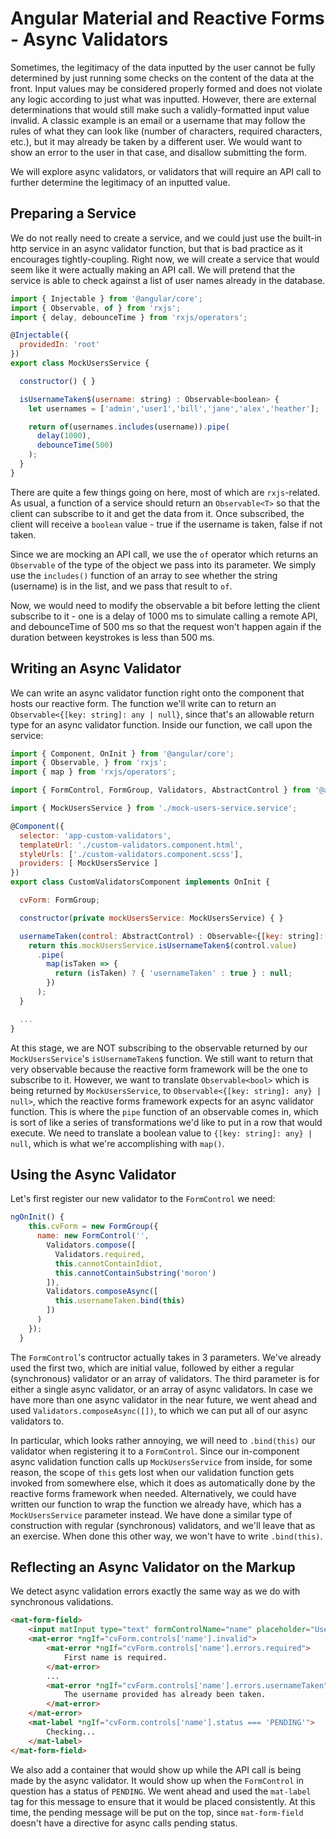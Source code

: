 # Angular Material and Reactive Forms - Async Validators

Sometimes, the legitimacy of the data inputted by the user cannot be fully determined by just running some checks on the content of the data at the front. Input values
may be considered properly formed and does not violate any logic according to just what was inputted. However, there are external determinations that would still make
such a validly-formatted input value invalid. A classic example is an email or a username that may follow the rules of what they can look like (number of characters,
required characters, etc.), but it may already be taken by a different user. We would want to show an error to the user in that case, and disallow submitting the form.

We will explore async validators, or validators that will require an API call to further determine the legitimacy of an inputted value.

## Preparing a Service

We do not really need to create a service, and we could just use the built-in http service in an async validator function, but that is bad practice as it encourages
tightly-coupling. Right now, we will create a service that would seem like it were actually making an API call. We will pretend that the service is able to check
against a list of user names already in the database.

```javascript
import { Injectable } from '@angular/core';
import { Observable, of } from 'rxjs';
import { delay, debounceTime } from 'rxjs/operators';

@Injectable({
  providedIn: 'root'
})
export class MockUsersService {

  constructor() { }

  isUsernameTaken$(username: string) : Observable<boolean> {
    let usernames = ['admin','user1','bill','jane','alex','heather'];

    return of(usernames.includes(username)).pipe(
      delay(1000),
      debounceTime(500)
    );
  }
}
```

There are quite a few things going on here, most of which are `rxjs`-related. As usual, a function of a service should return an `Observable<T>` so that the client
can subscribe to it and get the data from it. Once subscribed, the client will receive a `boolean` value - true if the username is taken, false if not taken.

Since we are mocking an API call, we use the `of` operator which returns an `Observable` of the type of the object we pass into its parameter. We simply use the
`includes()` function of an array to see whether the string (username) is in the list, and we pass that result to `of`.

Now, we would need to modify the observable a bit before letting the client subscribe to it - one is a delay of 1000 ms to simulate calling a remote API, and
debounceTime of 500 ms so that the request won't happen again if the duration between keystrokes is less than 500 ms.

## Writing an Async Validator

We can write an async validator function right onto the component that hosts our reactive form. The function we'll write can to return an
`Observable<{[key: string]: any | null}`, since that's an allowable return type for an async validator function. Inside our function, we call upon the
service:

```javascript
import { Component, OnInit } from '@angular/core';
import { Observable, } from 'rxjs';
import { map } from 'rxjs/operators';

import { FormControl, FormGroup, Validators, AbstractControl } from '@angular/forms';

import { MockUsersService } from './mock-users-service.service';

@Component({
  selector: 'app-custom-validators',
  templateUrl: './custom-validators.component.html',
  styleUrls: ['./custom-validators.component.scss'],
  providers: [ MockUsersService ]
})
export class CustomValidatorsComponent implements OnInit {

  cvForm: FormGroup;

  constructor(private mockUsersService: MockUsersService) { }

  usernameTaken(control: AbstractControl) : Observable<{[key: string]: any} | null> {
    return this.mockUsersService.isUsernameTaken$(control.value)
      .pipe(
        map(isTaken => {
          return (isTaken) ? { 'usernameTaken' : true } : null;
        })
      );
  }

  ...
}
```

At this stage, we are NOT subscribing to the observable returned by our `MockUsersService`'s `isUsernameTaken$` function. We still want to return that very
observable because the reactive form framework will be the one to subscribe to it. However, we want to translate `Observable<bool>` which is being returned by
`MockUsersService`, to `Observable<{[key: string]: any} | null>`, which the reactive forms framework expects for an async validator function. This is where
the `pipe` function of an observable comes in, which is sort of like a series of transformations we'd like to put in a row that would execute. We need to translate
a boolean value to `{[key: string]: any} | null`, which is what we're accomplishing with `map()`.

## Using the Async Validator

Let's first register our new validator to the `FormControl` we need:

```javascript
ngOnInit() {
    this.cvForm = new FormGroup({
      name: new FormControl('',
        Validators.compose([
          Validators.required,
          this.cannotContainIdiot,
          this.cannotContainSubstring('moron')
        ]),
        Validators.composeAsync([
          this.usernameTaken.bind(this)
        ])
      )
    });
  }
```

The `FormControl`'s contructor actually takes in 3 parameters. We've already used the first two, which are initial value, followed by either a regular (synchronous)
validator or an array of validators. The third parameter is for either a single async validator, or an array of async validators. In case we have more than one
async validator in the near future, we went ahead and used `Validators.composeAsync([])`, to which we can put all of our async validators to.

In particular, which looks rather annoying, we will need to `.bind(this)` our validator when registering it to a `FormControl`. Since our in-component async
validation function calls up `MockUsersService` from inside, for some reason, the scope of `this` gets lost when our validation function gets invoked from
somewhere else, which it does as automatically done by the reactive forms framework when needed. Alternatively, we could have written our function to wrap the
function we already have, which has a `MockUsersService` parameter instead. We have done a similar type of construction with regular (synchronous) validators,
and we'll leave that as an exercise. When done this other way, we won't have to write `.bind(this)`.

## Reflecting an Async Validator on the Markup

We detect async validation errors exactly the same way as we do with synchronous validations.

```html
<mat-form-field>
    <input matInput type="text" formControlName="name" placeholder="User name" />
    <mat-error *ngIf="cvForm.controls['name'].invalid">
        <mat-error *ngIf="cvForm.controls['name'].errors.required">
            First name is required.
        </mat-error>
        ...
        <mat-error *ngIf="cvForm.controls['name'].errors.usernameTaken">
            The username provided has already been taken.
        </mat-error>
    </mat-error>
    <mat-label *ngIf="cvForm.controls['name'].status === 'PENDING'">
        Checking...
    </mat-label>
</mat-form-field>
```

We also add a container that would show up while the API call is being made by the async validator. It would show up when the `FormControl` in question has a
status of `PENDING`. We went ahead and used the `mat-label` tag for this message to ensure that it would be placed consistently. At this time, the pending message
will be put on the top, since `mat-form-field` doesn't have a directive for async calls pending status.